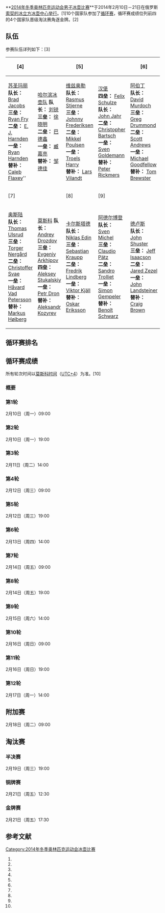 **[2014年冬季奥林匹克运动会男子](https://zh.wikipedia.org/wiki/2014年冬季奥林匹克运动会 "wikilink")[冰壶比赛](https://zh.wikipedia.org/wiki/冰壶 "wikilink")**于2014年2月10日－21日在俄罗斯[索契的](../Page/索契.md "wikilink")[冰立方冰壶中心举行](../Page/冰立方冰壶中心.md "wikilink")。\[1\]10个国家队参加了[循环赛](../Page/循环赛.md "wikilink")，循环赛成绩位列前四的4个国家队晋级淘汰赛角逐金牌。\[2\]

## 队伍

参赛队伍详列如下：\[3\]

<table>
<thead>
<tr class="header">
<th><p>[4]</p></th>
<th></th>
<th><p>[5]</p></th>
<th></th>
<th><p>[6]</p></th>
</tr>
</thead>
<tbody>
<tr class="odd">
<td><p><a href="https://zh.wikipedia.org/wiki/苏圣玛丽" title="wikilink">苏圣玛丽</a> <strong>队长：</strong> <a href="https://zh.wikipedia.org/wiki/Brad_Jacobs_(curler)" title="wikilink">Brad Jacobs</a><br />
<strong>三垒：</strong> <a href="https://zh.wikipedia.org/wiki/Ryan_Fry" title="wikilink">Ryan Fry</a><br />
<strong>二垒：</strong> <a href="https://zh.wikipedia.org/wiki/E._J._Harnden" title="wikilink">E. J. Harnden</a><br />
<strong>一垒：</strong> <a href="https://zh.wikipedia.org/wiki/Ryan_Harnden" title="wikilink">Ryan Harnden</a><br />
<strong>替补：</strong> <a href="https://zh.wikipedia.org/wiki/Caleb_Flaxey" title="wikilink">Caleb Flaxey</a>''</p></td>
<td><p><a href="https://zh.wikipedia.org/wiki/哈尔滨" title="wikilink">哈尔滨</a><a href="https://zh.wikipedia.org/wiki/哈尔滨冰壶队" title="wikilink">冰壶队</a> <strong>队长：</strong> <a href="https://zh.wikipedia.org/wiki/刘锐" title="wikilink">刘锐</a><br />
<strong>三垒：</strong> <a href="https://zh.wikipedia.org/wiki/徐晓明" title="wikilink">徐晓明</a><br />
<strong>二垒：</strong> <a href="../Page/巴德鑫.md" title="wikilink">巴德鑫</a><br />
<strong>一垒：</strong> <a href="https://zh.wikipedia.org/wiki/臧嘉亮" title="wikilink">臧嘉亮</a><br />
<strong>替补：</strong> <a href="https://zh.wikipedia.org/wiki/邹德佳" title="wikilink">邹德佳</a></p></td>
<td><p><a href="https://zh.wikipedia.org/wiki/维兹奥勒" title="wikilink">维兹奥勒</a><br />
<strong>队长：</strong> <a href="https://zh.wikipedia.org/wiki/Rasmus_Stjerne" title="wikilink">Rasmus Stjerne</a><br />
<strong>三垒：</strong> <a href="https://zh.wikipedia.org/wiki/Johnny_Frederiksen" title="wikilink">Johnny Frederiksen</a><br />
<strong>二垒：</strong> <a href="https://zh.wikipedia.org/wiki/Mikkel_Poulsen" title="wikilink">Mikkel Poulsen</a><br />
<strong>一垒：</strong> <a href="https://zh.wikipedia.org/wiki/Troels_Harry" title="wikilink">Troels Harry</a><br />
<strong>替补：</strong> <a href="https://zh.wikipedia.org/wiki/Lars_Vilandt" title="wikilink">Lars Vilandt</a></p></td>
<td><p><a href="../Page/汉堡.md" title="wikilink">汉堡</a><br />
<strong>四垒：</strong> <a href="https://zh.wikipedia.org/wiki/Felix_Schulze" title="wikilink">Felix Schulze</a><br />
<strong>队长：</strong> <a href="https://zh.wikipedia.org/wiki/John_Jahr" title="wikilink">John Jahr</a><br />
<strong>二垒：</strong> <a href="https://zh.wikipedia.org/wiki/Christopher_Bartsch" title="wikilink">Christopher Bartsch</a><br />
<strong>一垒：</strong> <a href="https://zh.wikipedia.org/wiki/Sven_Goldemann" title="wikilink">Sven Goldemann</a><br />
<strong>替补：</strong> <a href="https://zh.wikipedia.org/wiki/Peter_Rickmers_(curler)" title="wikilink">Peter Rickmers</a></p></td>
<td><p><a href="../Page/阿伯丁.md" title="wikilink">阿伯丁</a><br />
<strong>队长：</strong> <a href="https://zh.wikipedia.org/wiki/David_Murdoch" title="wikilink">David Murdoch</a><br />
<strong>三垒：</strong> <a href="https://zh.wikipedia.org/wiki/Greg_Drummond" title="wikilink">Greg Drummond</a><br />
<strong>二垒：</strong> <a href="https://zh.wikipedia.org/wiki/Scott_Andrews_(curler)" title="wikilink">Scott Andrews</a><br />
<strong>一垒：</strong> <a href="https://zh.wikipedia.org/wiki/Michael_Goodfellow_(curler)" title="wikilink">Michael Goodfellow</a><br />
<strong>替补：</strong> <a href="https://zh.wikipedia.org/wiki/Tom_Brewster" title="wikilink">Tom Brewster</a></p></td>
</tr>
<tr class="even">
<td><p>[7]</p></td>
<td></td>
<td><p>[8]</p></td>
<td><p>[9]</p></td>
<td></td>
</tr>
<tr class="odd">
<td><p><a href="../Page/奥斯陆.md" title="wikilink">奥斯陆</a><br />
<strong>队长：</strong> <a href="https://zh.wikipedia.org/wiki/Thomas_Ulsrud" title="wikilink">Thomas Ulsrud</a><br />
<strong>三垒：</strong> <a href="https://zh.wikipedia.org/wiki/Torger_Nergård" title="wikilink">Torger Nergård</a><br />
<strong>二垒：</strong> <a href="https://zh.wikipedia.org/wiki/Christoffer_Svae" title="wikilink">Christoffer Svae</a><br />
<strong>一垒：</strong> <a href="https://zh.wikipedia.org/wiki/Håvard_Vad_Petersson" title="wikilink">Håvard Vad Petersson</a><br />
<strong>替补：</strong> <a href="https://zh.wikipedia.org/wiki/Markus_Høiberg" title="wikilink">Markus Høiberg</a></p></td>
<td><p><a href="../Page/莫斯科.md" title="wikilink">莫斯科</a> <strong>队长：</strong> <a href="https://zh.wikipedia.org/wiki/Andrey_Drozdov" title="wikilink">Andrey Drozdov</a><br />
<strong>三垒：</strong> <a href="https://zh.wikipedia.org/wiki/Evgeniy_Arkhipov" title="wikilink">Evgeniy Arkhipov</a><br />
<strong>四垒：</strong> <a href="https://zh.wikipedia.org/wiki/Aleksey_Stukalskiy" title="wikilink">Aleksey Stukalskiy</a><br />
<strong>一垒：</strong> <a href="https://zh.wikipedia.org/wiki/Petr_Dron" title="wikilink">Petr Dron</a><br />
<strong>替补：</strong> <a href="https://zh.wikipedia.org/wiki/Aleksandr_Kozyrev" title="wikilink">Aleksandr Kozyrev</a></p></td>
<td><p><a href="../Page/卡尔斯塔德.md" title="wikilink">卡尔斯塔德</a><br />
<strong>队长：</strong> <a href="https://zh.wikipedia.org/wiki/Niklas_Edin" title="wikilink">Niklas Edin</a><br />
<strong>三垒：</strong> <a href="https://zh.wikipedia.org/wiki/Sebastian_Kraupp" title="wikilink">Sebastian Kraupp</a><br />
<strong>二垒：</strong> <a href="https://zh.wikipedia.org/wiki/Fredrik_Lindberg" title="wikilink">Fredrik Lindberg</a><br />
<strong>一垒：</strong> <a href="https://zh.wikipedia.org/wiki/Viktor_Kjäll" title="wikilink">Viktor Kjäll</a><br />
<strong>替补：</strong> <a href="https://zh.wikipedia.org/wiki/Oskar_Eriksson" title="wikilink">Oskar Eriksson</a></p></td>
<td><p><a href="https://zh.wikipedia.org/wiki/阿德尔博登" title="wikilink">阿德尔博登</a><br />
<strong>队长：</strong> <a href="https://zh.wikipedia.org/wiki/Sven_Michel" title="wikilink">Sven Michel</a><br />
<strong>三垒：</strong> <a href="https://zh.wikipedia.org/wiki/Claudio_Pätz" title="wikilink">Claudio Pätz</a><br />
<strong>二垒：</strong> <a href="https://zh.wikipedia.org/wiki/Sandro_Trolliet" title="wikilink">Sandro Trolliet</a><br />
<strong>一垒：</strong> <a href="https://zh.wikipedia.org/wiki/Simon_Gempeler" title="wikilink">Simon Gempeler</a><br />
<strong>替补：</strong> <a href="https://zh.wikipedia.org/wiki/Benoît_Schwarz" title="wikilink">Benoît Schwarz</a></p></td>
<td><p><a href="https://zh.wikipedia.org/wiki/德卢斯" title="wikilink">德卢斯</a><br />
<strong>队长：</strong> <a href="https://zh.wikipedia.org/wiki/John_Shuster" title="wikilink">John Shuster</a><br />
<strong>三垒：</strong> <a href="https://zh.wikipedia.org/wiki/Jeff_Isaacson" title="wikilink">Jeff Isaacson</a><br />
<strong>二垒：</strong> <a href="https://zh.wikipedia.org/wiki/Jared_Zezel" title="wikilink">Jared Zezel</a><br />
<strong>一垒：</strong> <a href="https://zh.wikipedia.org/wiki/John_Landsteiner" title="wikilink">John Landsteiner</a><br />
<strong>替补：</strong> <a href="https://zh.wikipedia.org/wiki/Craig_Brown_(curler)" title="wikilink">Craig Brown</a></p></td>
</tr>
</tbody>
</table>

## 循环赛排名

## 循环赛成绩

所有轮次时间以[莫斯科时间](https://zh.wikipedia.org/wiki/莫斯科时间 "wikilink")（[UTC+4](https://zh.wikipedia.org/wiki/UTC+4 "wikilink")）为准。\[10\]

### 概要

### 第1轮

2月10日（周一）09:00

### 第2轮

2月10日（周一）19:00

### 第3轮

2月11日（周二）14:00

### 第4轮

2月12日（周三）09:00

### 第5轮

2月12日（周三）19:00

### 第6轮

2月13日（周四）14:00

### 第7轮

2月14日（周五）09:00

### 第8轮

2月14日（周五）19:00

### 第9轮

2月15日（周六）14:00

### 第10轮

2月16日（周日）09:00

### 第11轮

2月16日（周日）19:00

### 第12轮

2月17日（周一）14:00

## 附加赛

2月18日（周二）09:00

## 淘汰赛

### 半决赛

2月19日（周三）19:00

### 铜牌赛

2月21日（周五）12:30

### 金牌赛

2月21日（周五）17:30

## 参考文献

[Category:2014年冬季奥林匹克运动会冰壶比赛](https://zh.wikipedia.org/wiki/Category:2014年冬季奥林匹克运动会冰壶比赛 "wikilink")

1.
2.
3.
4.
5.
6.
7.
8.
9.
10.